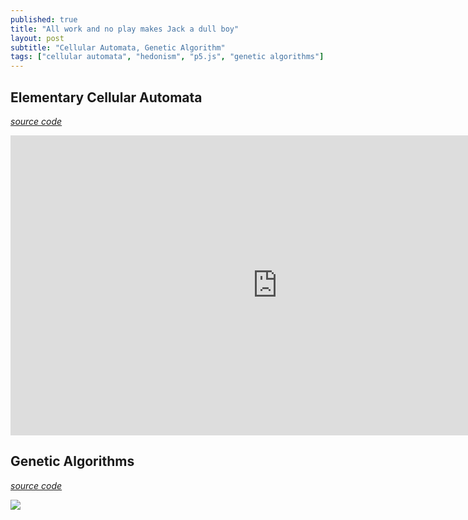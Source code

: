 ```yaml
---
published: true
title: "All work and no play makes Jack a dull boy"
layout: post
subtitle: "Cellular Automata, Genetic Algorithm"
tags: ["cellular automata", "hedonism", "p5.js", "genetic algorithms"]
---
```


## Elementary Cellular Automata

[*source code*](https://gist.github.com/suriyadeepan/835583c98055740cbb394128dccc2f3a)

<iframe width="853" height="480" src="https://www.youtube.com/embed/gJZ9ZeGcJVM" frameborder="0" allowfullscreen></iframe>

## Genetic Algorithms

[*source code*](https://gist.github.com/suriyadeepan/b7e0ff02c0f1d0584102c10ade3e2dac)

<a href="https://asciinema.org/a/9npa6lwf8ucpjvynkdvfxzs8v?data-size=big" target="_blank"><img src="https://asciinema.org/a/9npa6lwf8ucpjvynkdvfxzs8v.png" /></a>
